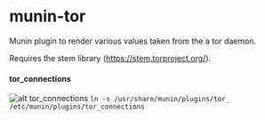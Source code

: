 munin-tor
=========

Munin plugin to render various values taken from the a tor daemon.

Requires the stem library (https://stem.torproject.org/).


#### tor_connections
![alt tor_connections](https://i.imgur.com/LAkcKD0.png)
`ln -s /usr/share/munin/plugins/tor_ /etc/munin/plugins/tor_connections`
